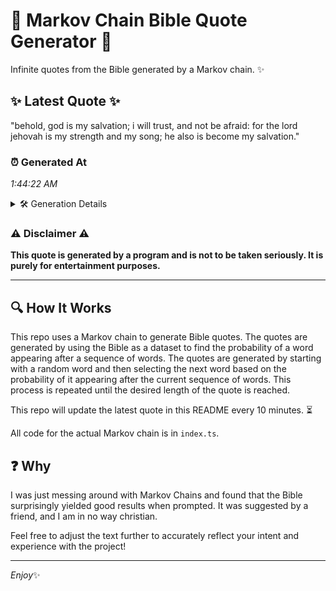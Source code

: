 # 📖 Markov Chain Bible Quote Generator 📖

Infinite quotes from the Bible generated by a Markov chain. ✨

## ✨ Latest Quote ✨
"behold, god is my salvation; i will trust, and not be afraid: for the lord jehovah is my strength and my song; he also is become my salvation."

### ⏰ Generated At
*1:44:22 AM*

<details>
    <summary>🛠️ Generation Details</summary>
    <p>
        <strong>🌱 Seed:</strong> behold,<br>
        <strong>🔄 Iterations:</strong> 27<br>
        <strong>📜 Context History:</strong><br>[ behold, ]: god<br>[ behold,, god ]: is<br>[ behold,, god, is ]: my<br>[ behold,, god, is, my ]: salvation;<br>[ behold,, god, is, my, salvation; ]: i<br>[ behold,, god, is, my, salvation;, i ]: will<br>[ god, is, my, salvation;, i, will ]: trust,<br>[ is, my, salvation;, i, will, trust, ]: and<br>[ my, salvation;, i, will, trust,, and ]: not<br>[ salvation;, i, will, trust,, and, not ]: be<br>[ i, will, trust,, and, not, be ]: afraid:<br>[ will, trust,, and, not, be, afraid: ]: for<br>[ trust,, and, not, be, afraid:, for ]: the<br>[ and, not, be, afraid:, for, the ]: lord<br>[ not, be, afraid:, for, the, lord ]: jehovah<br>[ be, afraid:, for, the, lord, jehovah ]: is<br>[ afraid:, for, the, lord, jehovah, is ]: my<br>[ for, the, lord, jehovah, is, my ]: strength<br>[ the, lord, jehovah, is, my, strength ]: and<br>[ lord, jehovah, is, my, strength, and ]: my<br>[ jehovah, is, my, strength, and, my ]: song;<br>[ is, my, strength, and, my, song; ]: he<br>[ my, strength, and, my, song;, he ]: also<br>[ strength, and, my, song;, he, also ]: is<br>[ and, my, song;, he, also, is ]: become<br>[ my, song;, he, also, is, become ]: my<br>[ song;, he, also, is, become, my ]: salvation.<br>
    </p>
</details>

### ⚠️ Disclaimer ⚠️
**This quote is generated by a program and is not to be taken seriously. It is purely for entertainment purposes.**

---

## 🔍 How It Works

This repo uses a Markov chain to generate Bible quotes. The quotes are generated by using the Bible as a dataset to find the probability of a word appearing after a sequence of words. The quotes are generated by starting with a random word and then selecting the next word based on the probability of it appearing after the current sequence of words. This process is repeated until the desired length of the quote is reached.

This repo will update the latest quote in this README every 10 minutes. ⏳

All code for the actual Markov chain is in `index.ts`.

## ❓ Why

I was just messing around with Markov Chains and found that the Bible surprisingly yielded good results when prompted. 
It was suggested by a friend, and I am in no way christian.

Feel free to adjust the text further to accurately reflect your intent and experience with the project!

---

*Enjoy*✨
